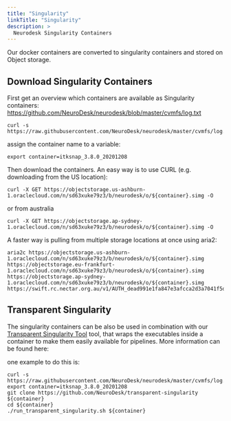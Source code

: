 ```yaml
---
title: "Singularity"
linkTitle: "Singularity"
description: >
  Neurodesk Singularity Containers
---
```


Our docker containers are converted to singularity containers and stored on Object storage.

## Download Singularity Containers
First get an overview which containers are available as Singularity containers:
https://github.com/NeuroDesk/neurodesk/blob/master/cvmfs/log.txt
```shell
curl -s https://raw.githubusercontent.com/NeuroDesk/neurodesk/master/cvmfs/log.txt
```

assign the container name to a variable:
```shell
export container=itksnap_3.8.0_20201208
```

Then download the containers. An easy way is to use CURL (e.g. downloading from the US location):
```shell
curl -X GET https://objectstorage.us-ashburn-1.oraclecloud.com/n/sd63xuke79z3/b/neurodesk/o/${container}.simg -O
```
or from australia
```shell
curl -X GET https://objectstorage.ap-sydney-1.oraclecloud.com/n/sd63xuke79z3/b/neurodesk/o/${container}.simg -O
```


A faster way is pulling from multiple storage locations at once using aria2: 
```shell
aria2c https://objectstorage.us-ashburn-1.oraclecloud.com/n/sd63xuke79z3/b/neurodesk/o/${container}.simg https://objectstorage.eu-frankfurt-1.oraclecloud.com/n/sd63xuke79z3/b/neurodesk/o/${container}.simg https://objectstorage.ap-sydney-1.oraclecloud.com/n/sd63xuke79z3/b/neurodesk/o/${container}.simg https://swift.rc.nectar.org.au/v1/AUTH_dead991e1fa847e3afcca2d3a7041f5d/neurodesk/${container}.simg
```

## Transparent Singularity
The singularity containers can be also be used in combination with our [Transparent Singularity Tool](/developers/transparent_singularity//)  tool, that wraps the executables inside a container to make them easily available for pipelines. More information can be found here: 

one example to do this is:
```shell
curl -s https://raw.githubusercontent.com/NeuroDesk/neurodesk/master/cvmfs/log.txt
export container=itksnap_3.8.0_20201208
git clone https://github.com/NeuroDesk/transparent-singularity ${container}
cd ${container}
./run_transparent_singularity.sh ${container}
```